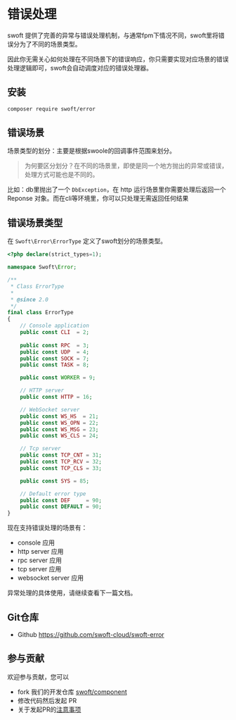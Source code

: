 # 错误处理

swoft 提供了完善的异常与错误处理机制，与通常fpm下情况不同，swoft里将错误分为了不同的场景类型。

因此你无需关心如何处理在不同场景下的错误响应，你只需要实现对应场景的错误处理逻辑即可，swoft会自动调度对应的错误处理器。

## 安装

```bash
composer require swoft/error
```

## 错误场景

场景类型的划分：主要是根据swoole的回调事件范围来划分。

> 为何要区分划分？在不同的场景里，即使是同一个地方抛出的异常或错误，处理方式可能也是不同的。

比如：db里抛出了一个 `DbException`，在 http 运行场景里你需要处理后返回一个 Reponse 对象。而在cli等环境里，你可以只处理无需返回任何结果

## 错误场景类型

在 `Swoft\Error\ErrorType` 定义了swoft划分的场景类型。

```php
<?php declare(strict_types=1);

namespace Swoft\Error;

/**
 * Class ErrorType
 *
 * @since 2.0
 */
final class ErrorType
{
    // Console application
    public const CLI  = 2;
    
    public const RPC  = 3;
    public const UDP  = 4;
    public const SOCK = 7;
    public const TASK = 8;

    public const WORKER = 9;

    // HTTP server
    public const HTTP = 16;

    // WebSocket server
    public const WS_HS  = 21;
    public const WS_OPN = 22;
    public const WS_MSG = 23;
    public const WS_CLS = 24;

    // Tcp server
    public const TCP_CNT = 31;
    public const TCP_RCV = 32;
    public const TCP_CLS = 33;

    public const SYS = 85;

    // Default error type
    public const DEF     = 90;
    public const DEFAULT = 90;
}
```

现在支持错误处理的场景有：

- console 应用
- http server 应用
- rpc server 应用
- tcp server 应用
- websocket server 应用

异常处理的具体使用，请继续查看下一篇文档。

## Git仓库

- Github https://github.com/swoft-cloud/swoft-error

## 参与贡献

欢迎参与贡献，您可以

- fork 我们的开发仓库 [swoft/component](https://github.com/swoft-cloud/swoft-component)
- 修改代码然后发起 PR
- 关于发起PR的[注意事项](https://github.com/swoft-cloud/swoft/issues/829)
